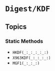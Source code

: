 # ``Digest/KDF``

## Topics

### Static Methods

- ``HKDF(_:_:_:_:_:)``
- ``X963KDF(_:_:_:_:)``
- ``MGF1(_:_:_:)``
